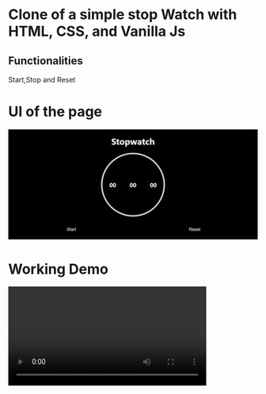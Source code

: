 <h1>Clone of a simple stop Watch with HTML, CSS, and Vanilla Js</h1>
<h2>Functionalities</h2>
<p>Start,Stop and Reset </p>
<h1>UI of the page</h1>
<img src="ui.png" alt="">
<h1>Working Demo</h1>
<video  width="400" controls>
  <source src="Demo.mp4" type="video/mp4">
  Your browser does not support HTML video.
</video>
